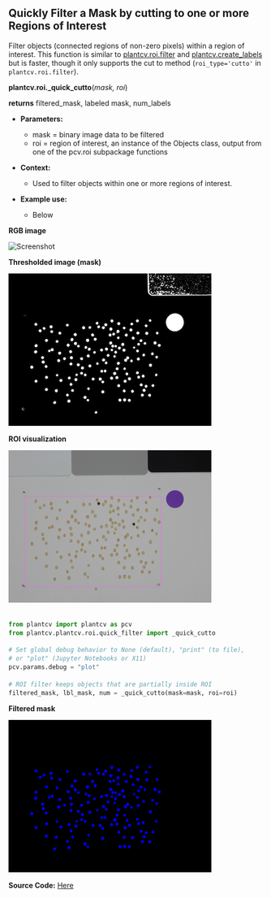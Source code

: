 ## Quickly Filter a Mask by cutting to one or more Regions of Interest

Filter objects (connected regions of non-zero pixels) within a region of interest. This function is similar to
[plantcv.roi.filter](roi_filter.md) and [plantcv.create_labels](create_labels.md) but is faster, though it only supports the cut to method
(`roi_type='cutto'` in `plantcv.roi.filter`).

**plantcv.roi._quick_cutto**(*mask, roi*)

**returns** filtered_mask, labeled mask, num_labels

- **Parameters:**
    - mask = binary image data to be filtered
    - roi = region of interest, an instance of the Objects class, output from one of the pcv.roi subpackage functions

- **Context:**
    - Used to filter objects within one or more regions of interest.

- **Example use:**
    - Below

**RGB image**

![Screenshot](img/documentation_images/report_size_marker/seed-image.jpg)

**Thresholded image (mask)**

![Screenshot](img/documentation_images/roi_quick_cutto/mask.png)

**ROI visualization**

![Screenshot](img/documentation_images/roi_quick_cutto/roi.png)


```python

from plantcv import plantcv as pcv
from plantcv.plantcv.roi.quick_filter import _quick_cutto

# Set global debug behavior to None (default), "print" (to file),
# or "plot" (Jupyter Notebooks or X11)
pcv.params.debug = "plot"

# ROI filter keeps objects that are partially inside ROI
filtered_mask, lbl_mask, num = _quick_cutto(mask=mask, roi=roi)

```

**Filtered mask**

![Screenshot](img/documentation_images/roi_quick_cutto/colored_mask.png)


**Source Code:** [Here](https://github.com/danforthcenter/plantcv/blob/main/plantcv/plantcv/roi/quick_filter.py)
